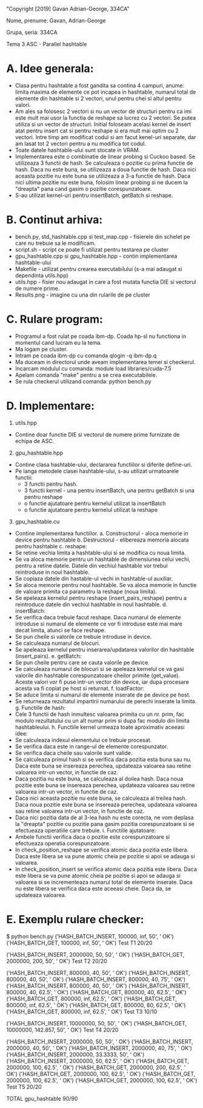 "Copyright [2019] Gavan Adrian-George, 334CA"

Nume, prenume: Gavan, Adrian-George

Grupa, seria: 334CA

Tema 3 ASC - Parallel hashtable

A. Idee generala:
=================

- Clasa pentru hashtable a fost gandita sa contina 4 campuri, anume: limita maxima de elemente
ce pot incapea in hashtable, numarul total de elemente din hashtable si 2 vectori, unul pentru
chei si altul pentru valori.
- Am ales sa folosesc 2 vectori si nu un vector de structuri pentru ca imi este mult mai usor
la functia de reshape sa lucrez cu 2 vectori. Se putea utiliza si un vector de structuri.
Initial foloseam acelasi kernel de insert atat pentru insert cat si pentru reshape si era
mult mai optim cu 2 vectori. Intre timp am modificat codul si am facut kenel-uri separate, dar
am lasat tot 2 vectori pentru a nu modifica tot codul.
- Toate datele hashtable-ului sunt stocate in VRAM.
- Implementarea este o combinatie de linear probing si Cuckoo based. Se utilizeaza 3 functii
de hash. Se calculeaza o pozitie cu prima functie de hash. Daca nu este buna, se utilizeaza
a doua functie de hash. Daca nici aceasta pozitie nu este buna se utilizeaza a 3-a functie de
hash. Daca nici ultima pozitie nu este buna, folosim linear probing si ne ducem la "dreapta"
pana cand gasim o pozitie corespunzatoare.
- S-au utilizat kernel-uri pentru insertBatch, getBatch si reshape.

B. Continut arhiva:
===================

- bench.py, std_hashtable.cpp si test_map.cpp - fisierele din schelet pe care nu trebuie sa le
modificam.
- script.sh - script ce poate fi utilizat pentru testarea pe cluster
- gpu_hashtable.cpp si gpu_hashtable.hpp - contin implementarea hashtable-ului
- Makefile - utilizat pentru crearea executabilului (s-a mai adaugat si dependinta utils.hpp)
- utils.hpp - fisier nou adaugat in care a fost mutata functia DIE si vectorul de numere prime.
- Results.png - imagine cu una din rularile de pe cluster

C. Rulare program:
==================

- Programul a fost rulat pe coada ibm-dp. Coada hp-sl nu functiona in momentul cand lucram eu
la tema.
- Ma logam pe cluster.
- Intram pe coada ibm-dp cu comanda qlogin -q ibm-dp.q
- Ma duceam in directorul unde aveam implementarea temei si checkerul.
- Incarcam modulul cu comanda: module load libraries/cuda-7.5
- Apelam comanda "make" pentru a se crea executabilele.
- Se rula checkerul utilizand comanda: python bench.py

D. Implementare:
================

1. utils.hpp
- Contine doar functie DIE si vectorul de numere prime furnizate de echipa de ASC.

2. gpu_hashtable.hpp
- Contine clasa hashtable-ului, declararea functiilor si diferite define-uri.
- Pe langa metodele clasei hashtable-ului, s-au utilizat urmatoarele functii:
  - 3 functii pentru hash.
  - 3 functii kernel - una pentru insertBatch, una pentru getBatch si una pentru reshape
  - o functie ajutatoare pentru kernelul utilizat la insertBatch
  - o functie ajutatoare pentru kernelul utilizat la reshape

3. gpu_hashtable.cu
- Contine implementarea functiilor.
a. Constructorul - aloca memorie in device pentru hashtable
b. Destructorul - elibereaza memoria alocata pentru hashtable
c. reshape:
- Se retine vechia limita a hashtable-ului si se modifica cu noua limita.
- Se va aloca memorie pentru un hashtable de dimensiunea celui vechi, pentru a retine datele.
Datele din vechiul hashtable vor trebui reintroduse in noul hashtable.
- Se copiaza datele din hastable-ul vechi in hashtable-ul auxiliar.
- Se aloca memorie pentru noul hashtable. Se va aloca memorie in functie de valoare primita
ca parametru la reshape (noua limita).
- Se epeleaza kernelul pentru reshape (insert_pairs_reshape) pentru a reintroduce datele din
vechiul hashtable in noul hashtable.
d. insertBatch:
- Se verifica daca trebuie facut reshape. Daca numarul de elemente introduse si numarul de
elemente ce vor fi introduse este mai mare decat limita, atunci se face reshape.
- Se pun cheile si valorile ce trebuie introduse in device.
- Se calculeaza numarul de blocuri.
- Se apeleaza kernelul pentru inserarea/updatarea valorilor din hashtable (insert_pairs).
e. getBatch:
- Se pun cheile pentru care se cauta valorile pe device.
- Se calculeaza numarul de blocuri si se apeleaza kernelul ce va gasi valorile din hashtable
corespunzatoare cheilor primite (get_value). Aceste valori vor fi puse intr-un vector din
device, iar dupa procesare acesta va fi copiat pe host si returnat.
f. loadFactor:
- Se aduce limita si numarul de elemente inserate de pe device pe host.
- Se returneaza rezultatul impartirii numarului de perechi inserate la limita.
g. Functiile de hash:
- Cele 3 functii de hash inmultesc valoarea primita cu un nr. prim, fac modulo rezultatului cu
un alt numar prim si dupa fac modulo din limita hashtableului.
h. Functiile kernel urmeaza toate aproximativ aceeasi idee:
- Se calculeaza indexul elementului ce trebuie procesat.
- Se verifica daca este in range-ul de elemente corespunzator.
- Se verifica daca cheile sau valorile sunt valide.
- Se calculeaza primul hash si se verifica daca pozitia esta buna sau nu. Daca este buna se
insereaza perechea, updateaza valoarea sau retine valoarea intr-un vector, in functie de caz.
- Daca pozitia nu este buna, se calculeaza al doilea hash. Daca noua pozitie este buna se
insereaza perechea, updateaza valoarea sau retine valoarea intr-un vector, in functie de caz.
- Daca nici aceasta pozitie nu este buna, se calculeaza al treilea hash. Daca noua pozitie este
buna se insereaza perechea, updateaza valoarea sau retine valoarea intr-un vector, in functie
de caz.
- Daca nici pozitia data de al 3-lea hash nu este corecta, ne vom deplasa la "dreapta" pozitie
cu pozitie pana gasim pozitia corespunzatoare si se efectueaza operatiile care trebuie.
i. Functiile ajutatoare:
- Ambele functii verifica daca o pozitie este corespunzatoare si efectueaza operatia
corespunzatoare.
- In check_position_reshape se verifica atomic daca pozitia este libera. Daca este libera
se va pune atomic cheia pe pozitie si apoi se adauga si valoarea.
- In check_position_insert se verifica atomic daca pozitia este libera. Daca este libera
se va pune atomic cheia pe pozitie si apoi se adauga si valoarea si se incrementeaza
numarul total de elemente inserate.  Daca nu este libera se verifica daca este aceeasi cheie.
Daca da, se updateaza valoarea.

E. Exemplu rulare checker:
==========================

$ python bench.py
('HASH_BATCH_INSERT, 100000, inf, 50', ' OK')
('HASH_BATCH_GET, 100000, inf, 50', ' OK')
Test T1 20/20

('HASH_BATCH_INSERT, 2000000, 50, 50', ' OK')
('HASH_BATCH_GET, 2000000, 200, 50', ' OK')
Test T2 20/20

('HASH_BATCH_INSERT, 800000, 40, 50', ' OK')
('HASH_BATCH_INSERT, 800000, 40, 50', ' OK')
('HASH_BATCH_INSERT, 800000, 40, 75', ' OK')
('HASH_BATCH_INSERT, 800000, 40, 50', ' OK')
('HASH_BATCH_INSERT, 800000, 40, 62.5', ' OK')
('HASH_BATCH_GET, 800000, 40, 62.5', ' OK')
('HASH_BATCH_GET, 800000, inf, 62.5', ' OK')
('HASH_BATCH_GET, 800000, inf, 62.5', ' OK')
('HASH_BATCH_GET, 800000, 80, 62.5', ' OK')
('HASH_BATCH_GET, 800000, inf, 62.5', ' OK')
Test T3 10/10

('HASH_BATCH_INSERT, 10000000, 50, 50', ' OK')
('HASH_BATCH_GET, 10000000, 142.857, 50', ' OK')
Test T4 20/20

('HASH_BATCH_INSERT, 2000000, 50, 50', ' OK')
('HASH_BATCH_INSERT, 2000000, 40, 50', ' OK')
('HASH_BATCH_INSERT, 2000000, 40, 75', ' OK')
('HASH_BATCH_INSERT, 2000000, 33.3333, 50', ' OK')
('HASH_BATCH_INSERT, 2000000, 50, 62.5', ' OK')
('HASH_BATCH_GET, 2000000, 100, 62.5', ' OK')
('HASH_BATCH_GET, 2000000, 200, 62.5', ' OK')
('HASH_BATCH_GET, 2000000, 100, 62.5', ' OK')
('HASH_BATCH_GET, 2000000, 100, 62.5', ' OK')
('HASH_BATCH_GET, 2000000, 100, 62.5', ' OK')
Test T5 20/20


TOTAL gpu_hashtable  90/90
